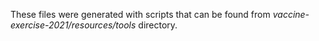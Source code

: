 These files were generated with scripts that can be found from *vaccine-exercise-2021/resources/tools* directory.
